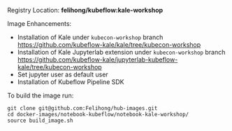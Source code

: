 Registry Location: **felihong/kubeflow:kale-workshop**

Image Enhancements:

* Installation of Kale under `kubecon-workshop` branch 
https://github.com/kubeflow-kale/kale/tree/kubecon-workshop
* Installation of Kale Jupyterlab extension under `kubecon-workshop` branch 
https://github.com/kubeflow-kale/jupyterlab-kubeflow-kale/tree/kubecon-workshop
* Set jupyter user as default user
* Installation of Kubeflow Pipeline SDK

To build the image run:
```
git clone git@github.com:Felihong/hub-images.git
cd docker-images/notebook-kubeflow/notebook-kale-workshop/
source build_image.sh
```




